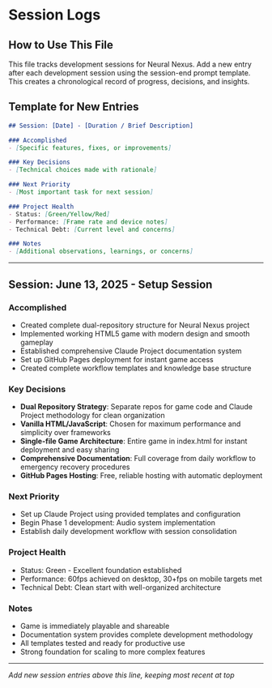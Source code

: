 # Session Logs

## How to Use This File

This file tracks development sessions for Neural Nexus. Add a new entry after each development session using the session-end prompt template. This creates a chronological record of progress, decisions, and insights.

## Template for New Entries

```markdown
## Session: [Date] - [Duration / Brief Description]

### Accomplished
- [Specific features, fixes, or improvements]

### Key Decisions
- [Technical choices made with rationale]

### Next Priority
- [Most important task for next session]

### Project Health
- Status: [Green/Yellow/Red]
- Performance: [Frame rate and device notes]
- Technical Debt: [Current level and concerns]

### Notes
- [Additional observations, learnings, or concerns]
```

---

## Session: June 13, 2025 - Setup Session

### Accomplished
- Created complete dual-repository structure for Neural Nexus project
- Implemented working HTML5 game with modern design and smooth gameplay
- Established comprehensive Claude Project documentation system
- Set up GitHub Pages deployment for instant game access
- Created complete workflow templates and knowledge base structure

### Key Decisions
- **Dual Repository Strategy**: Separate repos for game code and Claude Project methodology for clean organization
- **Vanilla HTML/JavaScript**: Chosen for maximum performance and simplicity over frameworks
- **Single-file Game Architecture**: Entire game in index.html for instant deployment and easy sharing
- **Comprehensive Documentation**: Full coverage from daily workflow to emergency recovery procedures
- **GitHub Pages Hosting**: Free, reliable hosting with automatic deployment

### Next Priority
- Set up Claude Project using provided templates and configuration
- Begin Phase 1 development: Audio system implementation
- Establish daily development workflow with session consolidation

### Project Health
- Status: Green - Excellent foundation established
- Performance: 60fps achieved on desktop, 30+fps on mobile targets met
- Technical Debt: Clean start with well-organized architecture

### Notes
- Game is immediately playable and shareable
- Documentation system provides complete development methodology
- All templates tested and ready for productive use
- Strong foundation for scaling to more complex features

---

*Add new session entries above this line, keeping most recent at top*
